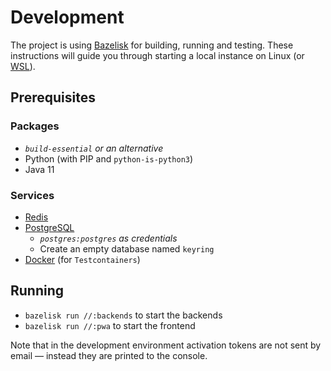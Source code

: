 # Development

The project is using [Bazelisk](https://docs.bazel.build/versions/master/install-bazelisk.html) for building, running and testing. These instructions will guide you through starting a local instance on Linux (or [WSL](https://en.wikipedia.org/wiki/Windows_Subsystem_for_Linux)).

## Prerequisites

### Packages

* <i>`build-essential` or an alternative</i>
* Python (with PIP and `python-is-python3`)
* Java 11

### Services

* [Redis](https://redis.io/)
* [PostgreSQL](https://www.postgresql.org/)
  * <i>`postgres:postgres` as credentials</i>
  * Create an empty database named `keyring`
* [Docker](https://www.docker.com/) (for `Testcontainers`)

## Running

* `bazelisk run //:backends` to start the backends
* `bazelisk run //:pwa` to start the frontend

Note that in the development environment activation tokens are not sent by email &mdash; instead they are printed to the console.
